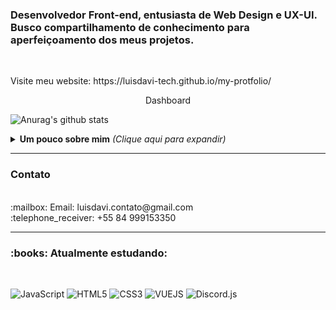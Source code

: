 ### Desenvolvedor Front-end, entusiasta de Web Design e UX-UI. Busco compartilhamento de conhecimento para aperfeiçoamento dos meus projetos. 
<br>

<p>Visite meu website: https://luisdavi-tech.github.io/my-protfolio/</p>

<p align="center">Dashboard</p>


![Anurag's github stats](https://github-readme-stats.vercel.app/api?username=LuisDavi-Tech&show_icons=true&theme=tokyonight)


<details>
  <summary> <b> Um pouco sobre mim</b> <i>(Clique aqui para expandir)</i> </summary>
  :boy: Sobre Mim:<br>
  <br>
  Me chamo Luis Davi, atualmente tenho 16 anos, conforme o tempo passa<br>
  eu tento melhorar na programação para que eu possa ser um programador<br>
  front-end de sucesso
</details>

---

<h3>Contato</h3>
<br>
:mailbox: Email: luisdavi.contato@gmail.com
<br>
:telephone_receiver: +55 84 999153350

---

<h3>:books: Atualmente estudando:</h3><br>

![JavaScript](https://img.shields.io/badge/-JavaScript-F7B93E?style=flat-square&logo=javascript&logoColor=fff)
![HTML5](https://img.shields.io/badge/-HTML5-E34F26?style=flat-square&logo=html5&logoColor=white)
![CSS3](https://img.shields.io/badge/-CSS3-549FDE?style=flat-square&logo=css3&logoColor=white)
![VUEJS](https://img.shields.io/badge/-VueJS-24bf85?style=flat-square&logo=VueJS&logoColor=#19b57b)
![Discord.js](https://img.shields.io/badge/-Discord.js-7397f0?style=flat-square&logo=Discord.js&logoColor=white)



